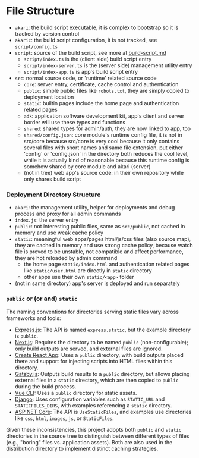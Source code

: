 # File Structure

- `akari`: the build script executable, it is complex to bootstrap so it is tracked by version control
- `akaric`: the build script configuration, it is not tracked, see `script/config.ts`
- `script`: source of the build script, see more at [build-script.md](./build-script.md)
  - `script/index.ts` is the (client side) build script entry
  - `script/index-server.ts` is the (server side) management utility entry
  - `script/index-app.ts` is app's build script entry
- `src`: normal source code, or 'runtime' related source code
  - `core`: server entry, certificate, cache control and authentication
  - `public`: simple public files like `robots.txt`, they are simply copied to deployment location
  - `static`: builtin pages include the home page and authentication related pages
  - `adk`: application software development kit, app's client and server border will use these types and functions
  - `shared`: shared types for admin/auth, they are now linked to app, too
  - `shared/config.json`: core module's runtime config file, it is not in src/core because src/core is
    very cool because it only contains several files with short names and same file extension, put either 'config'
    or 'config.json' in the directory both reduces the cool level, while it is actually kind of reasonable
    because this runtime config is somehow shared by core module and akari (server)
  - (not in tree) web app's source code: in their own repository while only shares build script

### Deployment Directory Structure

- `akari`: the management utility, helper for deployments and debug process and proxy for all admin commands
- `index.js`: the server entry
- `public`: not interesting public files, same as `src/public`, not cached in memory and use weak cache policy
- `static`: meaningful web apps/pages html/js/css files (also source map),
  they are cached in memory and use strong cache policy,
  because watch file is proved to be unstable, not compatible and affect performance, they are hot reloaded by admin command
  - the home page `static/index.html` and authentication related pages like `static/user.html` are directly in `static` directory
  - other apps use their own `static/<app>` folder
- (not in same directory) app's server is deployed and run separately

### `public` or (or and) `static`

The naming conventions for directories serving static files vary across frameworks and tools:

- [Express.js](http://expressjs.com/en/starter/static-files.html): The API is named `express.static`, but the example directory is `public`.
- [Next.js](https://nextjs.org/docs/basic-features/static-file-serving): Requires the directory to be named `public` (non-configurable); only build outputs are served, and external files are ignored.
- [Create React App](https://create-react-app.dev/docs/using-the-public-folder/): Uses a `public` directory, with build outputs placed there and support for injecting scripts into HTML files within this directory.
- [Gatsby.js](https://www.gatsbyjs.com/docs/how-to/images-and-media/static-folder/): Outputs build results to a `public` directory, but allows placing external files in a `static` directory, which are then copied to `public` during the build process.
- [Vue CLI](https://cli.vuejs.org/guide/html-and-static-assets.html#disable-index-generation): Uses a `public` directory for static assets.
- [Django](https://docs.djangoproject.com/en/4.1/howto/static-files/): Uses configuration variables such as `STATIC_URL` and `STATICFILES_DIRS`, with examples referencing a `static` directory.
- [ASP.NET Core](https://docs.microsoft.com/en-us/aspnet/core/fundamentals/static-files?view=aspnetcore-6.0): The API is `UseStaticFiles`, and examples use directories like `css`, `html`, `images`, `js`, or `StaticFiles`.

Given these inconsistencies, this project adopts both `public` and `static` directories in the source tree to distinguish between different types of files (e.g., "boring" files vs. application assets). Both are also used in the distribution directory to implement distinct caching strategies.
